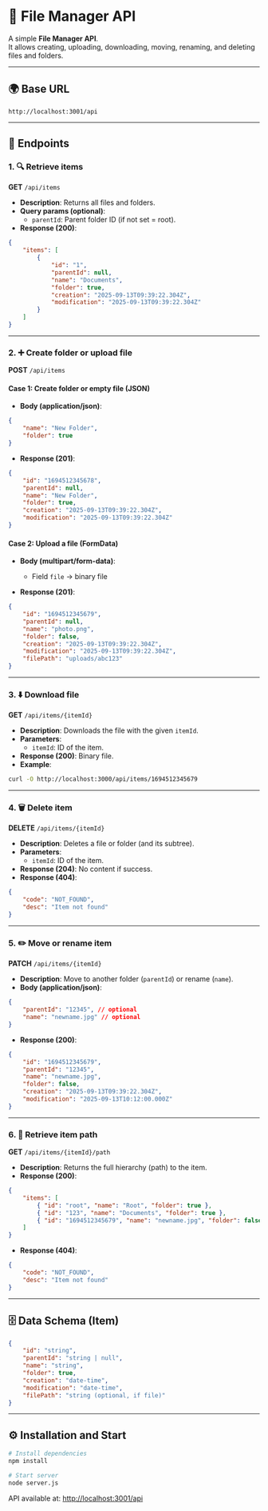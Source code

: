 # 📂 File Manager API

A simple **File Manager API**.  
It allows creating, uploading, downloading, moving, renaming, and deleting files and folders.

---

## 🌍 Base URL

```
http://localhost:3001/api
```

---

## 📑 Endpoints

### 1. 🔍 Retrieve items

**GET** `/api/items`

- **Description**: Returns all files and folders.
- **Query params (optional)**:
  - `parentId`: Parent folder ID (if not set = root).
- **Response (200)**:

```json
{
	"items": [
		{
			"id": "1",
			"parentId": null,
			"name": "Documents",
			"folder": true,
			"creation": "2025-09-13T09:39:22.304Z",
			"modification": "2025-09-13T09:39:22.304Z"
		}
	]
}
```

---

### 2. ➕ Create folder or upload file

**POST** `/api/items`

#### Case 1: Create folder or empty file (JSON)

- **Body (application/json)**:

```json
{
	"name": "New Folder",
	"folder": true
}
```

- **Response (201)**:

```json
{
	"id": "1694512345678",
	"parentId": null,
	"name": "New Folder",
	"folder": true,
	"creation": "2025-09-13T09:39:22.304Z",
	"modification": "2025-09-13T09:39:22.304Z"
}
```

#### Case 2: Upload a file (FormData)

- **Body (multipart/form-data)**:
  - Field `file` → binary file

- **Response (201)**:

```json
{
	"id": "1694512345679",
	"parentId": null,
	"name": "photo.png",
	"folder": false,
	"creation": "2025-09-13T09:39:22.304Z",
	"modification": "2025-09-13T09:39:22.304Z",
	"filePath": "uploads/abc123"
}
```

---

### 3. ⬇️ Download file

**GET** `/api/items/{itemId}`

- **Description**: Downloads the file with the given `itemId`.
- **Parameters**:
  - `itemId`: ID of the item.
- **Response (200)**: Binary file.
- **Example**:

```bash
curl -O http://localhost:3000/api/items/1694512345679
```

---

### 4. 🗑️ Delete item

**DELETE** `/api/items/{itemId}`

- **Description**: Deletes a file or folder (and its subtree).
- **Parameters**:
  - `itemId`: ID of the item.
- **Response (204)**: No content if success.
- **Response (404)**:

```json
{
	"code": "NOT_FOUND",
	"desc": "Item not found"
}
```

---

### 5. ✏️ Move or rename item

**PATCH** `/api/items/{itemId}`

- **Description**: Move to another folder (`parentId`) or rename (`name`).
- **Body (application/json)**:

```json
{
	"parentId": "12345", // optional
	"name": "newname.jpg" // optional
}
```

- **Response (200)**:

```json
{
	"id": "1694512345679",
	"parentId": "12345",
	"name": "newname.jpg",
	"folder": false,
	"creation": "2025-09-13T09:39:22.304Z",
	"modification": "2025-09-13T10:12:00.000Z"
}
```

---

### 6. 📂 Retrieve item path

**GET** `/api/items/{itemId}/path`

- **Description**: Returns the full hierarchy (path) to the item.
- **Response (200)**:

```json
{
	"items": [
		{ "id": "root", "name": "Root", "folder": true },
		{ "id": "123", "name": "Documents", "folder": true },
		{ "id": "1694512345679", "name": "newname.jpg", "folder": false }
	]
}
```

- **Response (404)**:

```json
{
	"code": "NOT_FOUND",
	"desc": "Item not found"
}
```

---

## 🗄️ Data Schema (Item)

```json
{
	"id": "string",
	"parentId": "string | null",
	"name": "string",
	"folder": true,
	"creation": "date-time",
	"modification": "date-time",
	"filePath": "string (optional, if file)"
}
```

---

## ⚙️ Installation and Start

```bash
# Install dependencies
npm install

# Start server
node server.js
```

API available at: [http://localhost:3001/api](http://localhost:3001/api)
